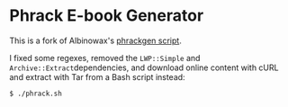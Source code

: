 Phrack E-book Generator
=======================

This is a fork of Albinowax's [phrackgen script](https://www.skeletonscribe.net/2011/12/phrack-ebook.html). 

I fixed some regexes, removed the `LWP::Simple` and `Archive::Extract`dependencies, and download online content with cURL and extract with Tar from a Bash script instead: 

```
$ ./phrack.sh
```
